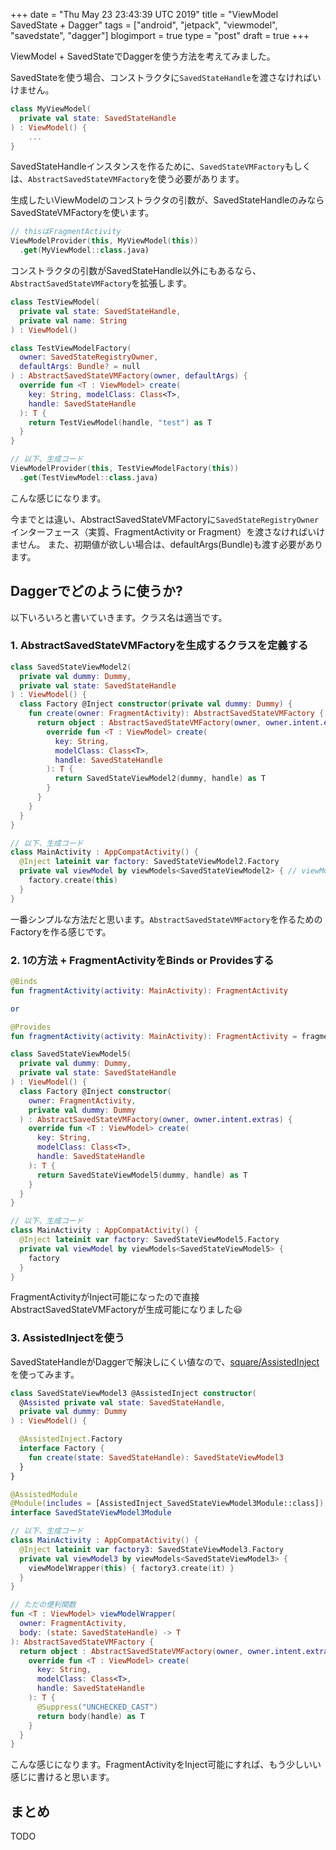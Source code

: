 +++
date = "Thu May 23 23:43:39 UTC 2019"
title = "ViewModel SavedState + Dagger"
tags = ["android", "jetpack", "viewmodel", "savedstate", "dagger"]
blogimport = true
type = "post"
draft = true
+++

ViewModel + SavedStateでDaggerを使う方法を考えてみました。

SavedStateを使う場合、コンストラクタに`SavedStateHandle`を渡さなければいけません。

```kotlin
class MyViewModel(
  private val state: SavedStateHandle
) : ViewModel() {
    ...
}
```

SavedStateHandleインスタンスを作るために、`SavedStateVMFactory`もしくは、`AbstractSavedStateVMFactory`を使う必要があります。

生成したいViewModelのコンストラクタの引数が、SavedStateHandleのみならSavedStateVMFactoryを使います。

```kotlin
// thisはFragmentActivity
ViewModelProvider(this, MyViewModel(this))
  .get(MyViewModel::class.java)
```

コンストラクタの引数がSavedStateHandle以外にもあるなら、`AbstractSavedStateVMFactory`を拡張します。

```kotlin
class TestViewModel(
  private val state: SavedStateHandle,
  private val name: String
) : ViewModel()

class TestViewModelFactory(
  owner: SavedStateRegistryOwner,
  defaultArgs: Bundle? = null
) : AbstractSavedStateVMFactory(owner, defaultArgs) {
  override fun <T : ViewModel> create(
    key: String, modelClass: Class<T>,
    handle: SavedStateHandle
  ): T {
    return TestViewModel(handle, "test") as T
  }
}

// 以下、生成コード
ViewModelProvider(this, TestViewModelFactory(this))
  .get(TestViewModel::class.java)
```

こんな感じになります。

今までとは違い、AbstractSavedStateVMFactoryに`SavedStateRegistryOwner`インターフェース（実質、FragmentActivity or Fragment）を渡さなければいけません。
また、初期値が欲しい場合は、defaultArgs(Bundle)も渡す必要があります。

## Daggerでどのように使うか?

以下いろいろと書いていきます。クラス名は適当です。

### 1. AbstractSavedStateVMFactoryを生成するクラスを定義する

```kotlin
class SavedStateViewModel2(
  private val dummy: Dummy,
  private val state: SavedStateHandle
) : ViewModel() {
  class Factory @Inject constructor(private val dummy: Dummy) {
    fun create(owner: FragmentActivity): AbstractSavedStateVMFactory {
      return object : AbstractSavedStateVMFactory(owner, owner.intent.extras) {
        override fun <T : ViewModel> create(
          key: String,
          modelClass: Class<T>,
          handle: SavedStateHandle
        ): T {
          return SavedStateViewModel2(dummy, handle) as T
        }
      }
    }
  }
}

// 以下、生成コード
class MainActivity : AppCompatActivity() {
  @Inject lateinit var factory: SavedStateViewModel2.Factory
  private val viewModel by viewModels<SavedStateViewModel2> { // viewModelsはktxの拡張関数
    factory.create(this)
  }
}
```

一番シンプルな方法だと思います。`AbstractSavedStateVMFactory`を作るためのFactoryを作る感じです。

### 2. 1の方法 + FragmentActivityをBinds or Providesする

```kotlin
@Binds
fun fragmentActivity(activity: MainActivity): FragmentActivity

or 

@Provides
fun fragmentActivity(activity: MainActivity): FragmentActivity = fragmentActivity

class SavedStateViewModel5(
  private val dummy: Dummy,
  private val state: SavedStateHandle
) : ViewModel() {
  class Factory @Inject constructor(
    owner: FragmentActivity,
    private val dummy: Dummy
  ) : AbstractSavedStateVMFactory(owner, owner.intent.extras) {
    override fun <T : ViewModel> create(
      key: String,
      modelClass: Class<T>,
      handle: SavedStateHandle
    ): T {
      return SavedStateViewModel5(dummy, handle) as T
    }
  }
}

// 以下、生成コード
class MainActivity : AppCompatActivity() {
  @Inject lateinit var factory: SavedStateViewModel5.Factory
  private val viewModel by viewModels<SavedStateViewModel5> {
    factory
  }
}
```

FragmentActivityがInject可能になったので直接AbstractSavedStateVMFactoryが生成可能になりました😃

### 3. AssistedInjectを使う

SavedStateHandleがDaggerで解決しにくい値なので、[square/AssistedInject](https://github.com/square/AssistedInject)を使ってみます。

```kotlin
class SavedStateViewModel3 @AssistedInject constructor(
  @Assisted private val state: SavedStateHandle,
  private val dummy: Dummy
) : ViewModel() {

  @AssistedInject.Factory
  interface Factory {
    fun create(state: SavedStateHandle): SavedStateViewModel3
  }
}

@AssistedModule
@Module(includes = [AssistedInject_SavedStateViewModel3Module::class])
interface SavedStateViewModel3Module

// 以下、生成コード
class MainActivity : AppCompatActivity() {
  @Inject lateinit var factory3: SavedStateViewModel3.Factory
  private val viewModel3 by viewModels<SavedStateViewModel3> {
    viewModelWrapper(this) { factory3.create(it) }
  }
}

// ただの便利関数
fun <T : ViewModel> viewModelWrapper(
  owner: FragmentActivity,
  body: (state: SavedStateHandle) -> T
): AbstractSavedStateVMFactory {
  return object : AbstractSavedStateVMFactory(owner, owner.intent.extras) {
    override fun <T : ViewModel> create(
      key: String,
      modelClass: Class<T>,
      handle: SavedStateHandle
    ): T {
      @Suppress("UNCHECKED_CAST")
      return body(handle) as T
    }
  }
}
```

こんな感じになります。FragmentActivityをInject可能にすれば、もう少しいい感じに書けると思います。

## まとめ

TODO